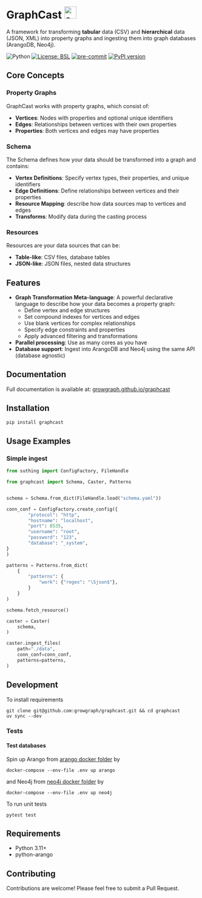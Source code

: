 # GraphCast <img src="docs/assets/favicon.ico" alt="suthing logo" style="height: 32px; width:32px;"/>

A framework for transforming **tabular** data (CSV) and **hierarchical** data (JSON, XML) into property graphs and ingesting them into graph databases (ArangoDB, Neo4j).

![Python](https://img.shields.io/badge/python-3.11-blue.svg) 
[![License: BSL](https://img.shields.io/badge/license-BSL--1.1-green)](https://github.com/growgraph/graphcast/blob/main/LICENSE)
[![pre-commit](https://github.com/growgraph/graphcast/actions/workflows/pre-commit.yml/badge.svg)](https://github.com/growgraph/graphcast/actions/workflows/pre-commit.yml)
[![PyPI version](https://badge.fury.io/py/graphcast.svg)](https://badge.fury.io/py/graphcast)

## Core Concepts

### Property Graphs
GraphCast works with property graphs, which consist of:

- **Vertices**: Nodes with properties and optional unique identifiers
- **Edges**: Relationships between vertices with their own properties
- **Properties**: Both vertices and edges may have properties

### Schema
The Schema defines how your data should be transformed into a graph and contains:

- **Vertex Definitions**: Specify vertex types, their properties, and unique identifiers
- **Edge Definitions**: Define relationships between vertices and their properties
- **Resource Mapping**: describe how data sources map to vertices and edges
- **Transforms**: Modify data during the casting process

### Resources
Resources are your data sources that can be:

- **Table-like**: CSV files, database tables
- **JSON-like**: JSON files, nested data structures

## Features

- **Graph Transformation Meta-language**: A powerful declarative language to describe how your data becomes a property graph:
    - Define vertex and edge structures
    - Set compound indexes for vertices and edges
    - Use blank vertices for complex relationships
    - Specify edge constraints and properties
    - Apply advanced filtering and transformations
- **Parallel processing**: Use as many cores as you have
- **Database support**: Ingest into ArangoDB and Neo4j using the same API (database agnostic)

## Documentation
Full documentation is available at: [growgraph.github.io/graphcast](https://growgraph.github.io/graphcast)

## Installation

```bash
pip install graphcast
```

## Usage Examples

### Simple ingest

```python
from suthing import ConfigFactory, FileHandle

from graphcast import Schema, Caster, Patterns


schema = Schema.from_dict(FileHandle.load("schema.yaml"))

conn_conf = ConfigFactory.create_config({
        "protocol": "http",
        "hostname": "localhost",
        "port": 8535,
        "username": "root",
        "password": "123",
        "database": "_system",
}
)

patterns = Patterns.from_dict(
    {
        "patterns": {
            "work": {"regex": "\Sjson$"},
        }
    }
)

schema.fetch_resource()

caster = Caster(
    schema,
)

caster.ingest_files(
    path="./data",
    conn_conf=conn_conf,
    patterns=patterns,
)
```

## Development

To install requirements

```shell
git clone git@github.com:growgraph/graphcast.git && cd graphcast
uv sync --dev
```

### Tests

#### Test databases
Spin up Arango from [arango docker folder](./docker/arango) by

```shell
docker-compose --env-file .env up arango
```

and Neo4j from [neo4j docker folder](./docker/arango) by

```shell
docker-compose --env-file .env up neo4j
```

To run unit tests

```shell
pytest test
```

## Requirements

- Python 3.11+
- python-arango

## Contributing

Contributions are welcome! Please feel free to submit a Pull Request.